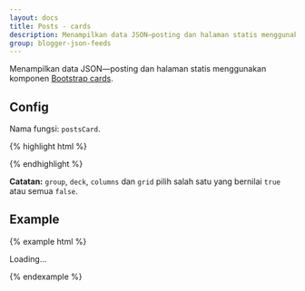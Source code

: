 ```yaml
---
layout: docs
title: Posts - cards
description: Menampilkan data JSON—posting dan halaman statis menggunakan komponen Bootstrap cards.
group: blogger-json-feeds
---
```


Menampilkan data JSON—posting dan halaman statis menggunakan komponen [Bootstrap cards](https://v4-alpha.getbootstrap.com/components/card/).

## Config

Nama fungsi: `postsCard`.

{% highlight html %}
<script>
var config = {
  containerID: 'id',

  content: {
    numchars: 'full'|number|0 to disable,
    title: {
      tag: 'h1|h2|h3|h4|h5|h6'
    },
    more: {
      active: true|false,
      text: 'Read more',
      style: 'btn btn-primary'
    }
  },
  author: {
    active: true|false,
    placement: 'header|footer',
    before: 'Posted by ',
    after: '',
    none: 'Anonymous',
    avatar: {
      active: true|false,
      size: '24'
    }
  },
  date: {
    active: true|false,
    placement: 'header|footer',
    before: 'Posted on ',
    after: '',
    monthNames: ['January', 'February', 'March', 'April', 'May', 'June', 'July', 'August', 'September', 'October', 'November', 'December']
  },
  numComments: {
    active: true|false,
    placement: 'header|footer',
    before: 'Comment total: ',
    after: ''
  },
  labels: {
    active: true|false,
    placement: 'header|footer',
    before: 'Labels: ',
    after: '',
    none: 'Unlabelled'
  },
  thumbnail: {
    active: true|false,
    placement: 'top|bottom',
    size: '512',
    none: 'https:||placehold.it|512|eee|777?text=NO+IMAGE+AVAILABLE'
  },
  group: {
    active: true|false
  },
  deck: {
    active: true|false
  },
  columns: {
    active: true|false
  },
  grid: {
    active: true|false,
    column: 'col-*-*'
  },
  classes: {
    card: 'Add class to .card',
    image: 'Add class to .card-img-*',
    content: 'Add class to .card-block'
  }
}
</script>
{% endhighlight %}

**Catatan:** `group`, `deck`, `columns` dan `grid` pilih salah satu yang bernilai `true` atau semua `false`.

## Example

{% example html %}
<div class="" id="example-result-container">
  <div class="text-center">Loading...</div>
</div>
<script>
var config = {
  containerID: 'example-result-container',

  content: {
    numchars: 100,
    title: {
      tag: 'h3'
    },
    more: {
      active: true,
      text: 'Read more',
      style: 'btn btn-primary'
    }
  },
  author: {
    active: false,
    placement: '',
    before: '',
    after: '',
    none: '',
    avatar: {
      active: false,
      size: ''
    }
  },
  date: {
    active: false,
    placement: '',
    before: '',
    after: '',
    monthNames: []
  },
  numComments: {
    active: false,
    placement: '',
    before: '',
    after: ''
  },
  labels: {
    active: false,
    placement: '',
    before: '',
    after: '',
    none: ''
  },
  thumbnail: {
    active: true,
    placement: 'top',
    size: '512',
    none: 'https://placehold.it/512/eee/777?text=NO+IMAGE+AVAILABLE'
  },
  group: {
    active: true
  },
  deck: {
    active: false
  },
  columns: {
    active: false
  },
  grid: {
    active: false,
    column: ''
  },
  classes: {
    card: '',
    image: 'img-fluid',
    content: ''
  }
}
</script>
<script src="https://blogger.googleblog.com/feeds/posts/default?orderby=published&amp;start-index=1&amp;max-results=3&amp;alt=json-in-script&amp;callback=postsCard"></script>
{% endexample %}
